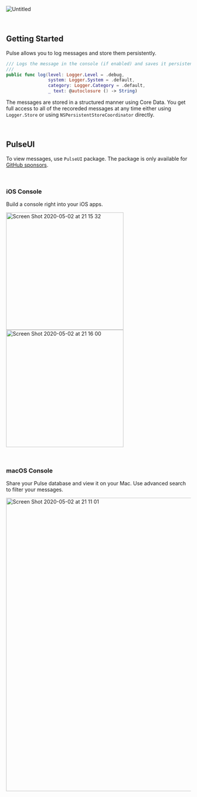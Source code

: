 
![Untitled](https://user-images.githubusercontent.com/1567433/80898038-a9e81e00-8ccc-11ea-869b-2ea6ccf4e60a.jpg)

<br/>

## Getting Started

Pulse allows you to log messages and store them persistently.

```swift
/// Logs the message in the console (if enabled) and saves it persistently.
///
public func log(level: Logger.Level = .debug,
                system: Logger.System = .default,
                category: Logger.Category = .default,
                _ text: @autoclosure () -> String)
```

The messages are stored in a structured manner using Core Data. You get full access to all of the recoreded messages at any time either using `Logger.Store` or using `NSPersistentStoreCoordinator` directly.

<br/>

## PulseUI

To view messages, use `PulseUI` package. The package is only available for [GitHub sponsors](https://github.com/sponsors/kean).

<br/>

### iOS Console

Build a console right into your iOS apps.

<img width="320" alt="Screen Shot 2020-05-02 at 21 15 32" src="https://user-images.githubusercontent.com/1567433/80896282-d85cfd80-8cba-11ea-83f7-323cdf844bc9.png"> <img width="320" alt="Screen Shot 2020-05-02 at 21 16 00" src="https://user-images.githubusercontent.com/1567433/80896284-d98e2a80-8cba-11ea-8bd0-8c5500483766.png">

<br/>

### macOS Console

Share your Pulse database and view it on your Mac. Use advanced search to filter your messages.

<img width="800" alt="Screen Shot 2020-05-02 at 21 11 01" src="https://user-images.githubusercontent.com/1567433/80896328-22de7a00-8cbb-11ea-886e-8e29c4d9f7f0.png">


